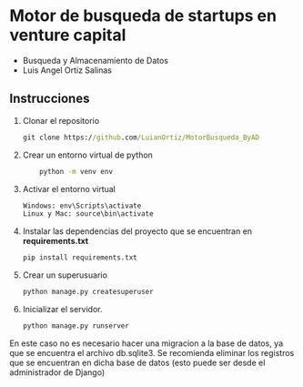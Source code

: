 # Motor de busqueda de startups en venture capital
- Busqueda y Almacenamiento de Datos
- Luis Angel Ortiz Salinas

## **Instrucciones**
1. Clonar el repositorio
    ```cmd
    git clone https://github.com/LuianOrtiz/MotorBusqueda_ByAD
    ```
2. Crear un entorno virtual de python
    ```cmd
        python -m venv env
    ```
3. Activar el entorno virtual
    ```cmd
    Windows: env\Scripts\activate
    Linux y Mac: source\bin\activate
    ```
4. Instalar las dependencias del proyecto que se encuentran en **requirements.txt**
    ```cmd
    pip install requirements.txt
    ```
5. Crear un superusuario 
    ```cmd
    python manage.py createsuperuser
    ```
6. Inicializar el servidor. 
    ```cmd
    python manage.py runserver
    ```

En este caso no es necesario hacer una migracion a la base de datos, ya que se encuentra el archivo db.sqlite3. Se recomienda eliminar los registros que se encuentran en dicha base de datos (esto puede ser desde el administrador de Django)

